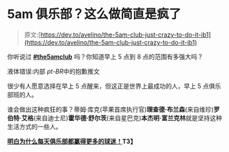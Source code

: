 # 5am 俱乐部？这么做简直是疯了

> 原文:[https://dev.to/avelino/the-5am-club-just-crazy-to-do-it-ib1](https://dev.to/avelino/the-5am-club-just-crazy-to-do-it-ib1)

你听说过 **[#the5amclub](https://the5am.club/)** 吗？你知道早上 5 点到 8 点的范围有多强大吗？

液体错误:内部
*pt-BR*中的抱歉推文

很少有人愿意选择在早上 5 点醒来，但这正是世界上最成功的人，早上 5 点俱乐部班的人。

谁会做出这种疯狂的事？蒂姆·库克(苹果首席执行官)**理查德·布兰森**(来自维珍)**罗伯特·艾格**(来自迪士尼)**霍华德·舒尔茨**(来自星巴克)**本杰明·富兰克林**就是坚持这种生活方式的一些人。

**[明白为什么每天俱乐部都赢得更多的球迷！](https://the5am.club/)T3】**